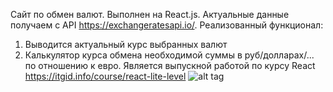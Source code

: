 Сайт по обмен валют. Выполнен на React.js.
Актуальные данные получаем с API https://exchangeratesapi.io/.
Реализованный функционал:
1) Выводится актуальный курс выбранных валют
2) Калькулятор курса обмена необходимой суммы в руб/долларах/... по отношению к евро.
Является выпускной работой по курсу React https://itgid.info/course/react-lite-level
![alt tag](https://sun9-62.userapi.com/O9fmejoQJJobZm7J75n-ZD4rFORnEJunZZX97A/-JtbzgnHHW0.jpg)
